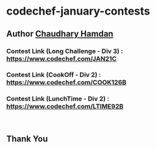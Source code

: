 # codechef-january-contests
## Author <a href="https://chaudharyhamdan.me/">Chaudhary Hamdan </a>

<h3>Contest Link (Long Challenge - Div 3) : <a href="https://www.codechef.com/JAN21C">https://www.codechef.com/JAN21C</a></h3>
<h3>Contest Link (CookOff - Div 2) : <a href="https://www.codechef.com/COOK126B">https://www.codechef.com/COOK126B</a></h3>
<h3>Contest Link (LunchTime - Div 2) : <a href="https://www.codechef.com/LTIME92B">https://www.codechef.com/LTIME92B</a></h3><br>

## Thank You
